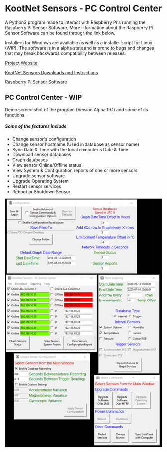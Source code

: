 # KootNet Sensors - PC Control Center
A Python3 program made to interact with Raspberry Pi's running the Raspberry Pi Sensor Software.  More information about the Raspberry Pi Sensor Software can be found through the link below. 

Installers for Windows are available as well as a installer script for Linux (WIP).  The software is in a alpha state and is prone to bugs and changes that may break backwards compatibility between releases.

[Project Website](http://kootenay-networks.com/?page_id=170)

[KootNet Sensors Downloads and Instructions](http://kootenay-networks.com/?page_id=236)

[Raspberry Pi Sensor Software](https://github.com/chad-ermacora/sensor-rp)


PC Control Center - WIP
-----------------------
Demo screen shot of the program (Version Alpha.19.1) and some of its functions.

##### Some of the features include
- Change sensor's configuration
- Change sensor hostname (Used in database as sensor name)
- Sync Date & Time with the local computer's Date & Time
- Download sensor databases
- Graph databases
- View sensor Online/Offline status
- View System & Configuration reports of one or more sensors
- Upgrade sensor software
- Upgrade Operating System
- Restart sensor services
- Reboot or Shutdown Sensor


![KootNet Sensors - PC Control Center](additional_files/KootNetSensorsControlCenter.png "PC Control Center")
